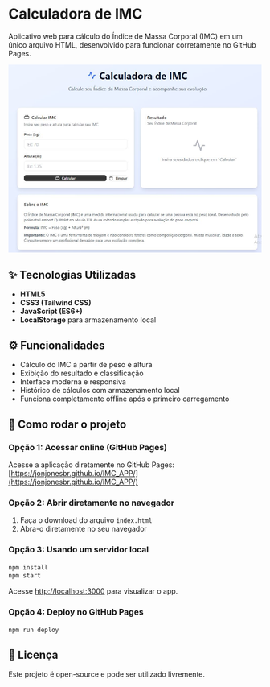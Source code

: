 # Calculadora de IMC

Aplicativo web para cálculo do Índice de Massa Corporal (IMC) em um único arquivo HTML, desenvolvido para funcionar corretamente no GitHub Pages.

![IMC Calculator Demo](https://github.com/JonJonesBR/IMC_APP/blob/60bb7fa437ba6039a04f8fa294485439f985fcc2/imagem.JPG?raw=true)

## ✨ Tecnologias Utilizadas

- **HTML5**
- **CSS3 (Tailwind CSS)**  
- **JavaScript (ES6+)**
- **LocalStorage** para armazenamento local

## ⚙️ Funcionalidades

- Cálculo do IMC a partir de peso e altura
- Exibição do resultado e classificação
- Interface moderna e responsiva
- Histórico de cálculos com armazenamento local
- Funciona completamente offline após o primeiro carregamento

## 🚀 Como rodar o projeto

### Opção 1: Acessar online (GitHub Pages)
Acesse a aplicação diretamente no GitHub Pages: [https://jonjonesbr.github.io/IMC_APP/](https://jonjonesbr.github.io/IMC_APP/)

### Opção 2: Abrir diretamente no navegador
1. Faça o download do arquivo `index.html`
2. Abra-o diretamente no seu navegador

### Opção 3: Usando um servidor local
```bash
npm install
npm start
```

Acesse [http://localhost:3000](http://localhost:3000) para visualizar o app.

### Opção 4: Deploy no GitHub Pages
```bash
npm run deploy
```

## 📄 Licença

Este projeto é open-source e pode ser utilizado livremente.
